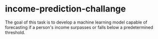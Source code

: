 # income-prediction-challange
The goal of this task is to develop a machine learning model capable of forecasting if a person's income surpasses or falls below a predetermined threshold.
